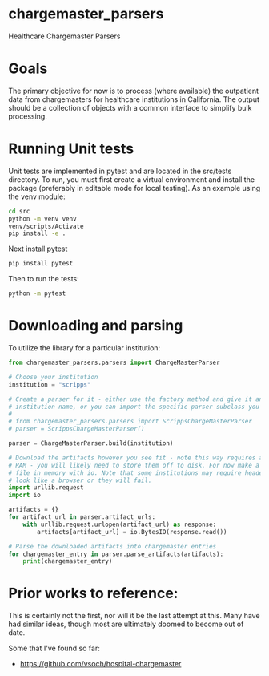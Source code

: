 # chargemaster_parsers
Healthcare Chargemaster Parsers

# Goals
The primary objective for now is to process (where available) the outpatient data from chargemasters for healthcare institutions in California.
The output should be a collection of objects with a common interface to simplify bulk processing.

# Running Unit tests
Unit tests are implemented in pytest and are located in the src/tests directory.
To run, you must first create a virtual environment and install the package (preferably in editable mode for local testing).
As an example using the venv module:

  ```bash
  cd src
  python -m venv venv
  venv/scripts/Activate
  pip install -e .
  ```

Next install pytest

  ```bash
  pip install pytest
  ```

Then to run the tests:

  ```bash
  python -m pytest
  ```

# Downloading and parsing
To utilize the library for a particular institution:

  ```python
  from chargemaster_parsers.parsers import ChargeMasterParser

  # Choose your institution
  institution = "scripps"

  # Create a parser for it - either use the factory method and give it an
  # institution name, or you can import the specific parser subclass you want
  #
  # from chargemaster_parsers.parsers import ScrippsChargeMasterParser
  # parser = ScrippsChargeMasterParser()

  parser = ChargeMasterParser.build(institution)

  # Download the artifacts however you see fit - note this way requires a lot of
  # RAM - you will likely need to store them off to disk. For now make a pretend
  # file in memory with io. Note that some institutions may require headers that
  # look like a browser or they will fail.
  import urllib.request
  import io

  artifacts = {}
  for artifact_url in parser.artifact_urls:
      with urllib.request.urlopen(artifact_url) as response:
          artifacts[artifact_url] = io.BytesIO(response.read())

  # Parse the downloaded artifacts into chargemaster entries
  for chargemaster_entry in parser.parse_artifacts(artifacts):
      print(chargemaster_entry)
  ```

# Prior works to reference:
This is certainly not the first, nor will it be the last attempt at this.
Many have had similar ideas, though most are ultimately doomed to become out of date.

Some that I've found so far:
  * https://github.com/vsoch/hospital-chargemaster